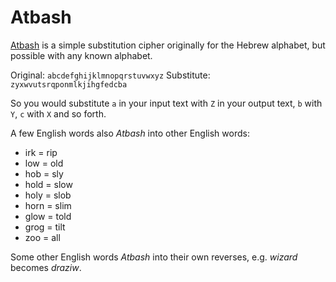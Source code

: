 # Atbash

[Atbash] is a simple substitution cipher originally for the Hebrew alphabet, but
possible with any known alphabet.

Original: `abcdefghijklmnopqrstuvwxyz`
Substitute: `zyxwvutsrqponmlkjihgfedcba`

So you would substitute `a` in your input text with `Z` in your output text,
`b` with `Y`, `c` with `X` and so forth.

A few English words also _Atbash_ into other English words:

- irk = rip
- low = old
- hob = sly
- hold = slow
- holy = slob
- horn = slim
- glow = told
- grog = tilt
- zoo = all

Some other English words _Atbash_ into their own reverses, e.g. _wizard_ becomes
_draziw_.

[Atbash]: https://en.wikipedia.org/wiki/Atbash
